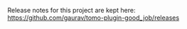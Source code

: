 Release notes for this project are kept here: https://github.com/gaurav/tomo-plugin-good_job/releases
